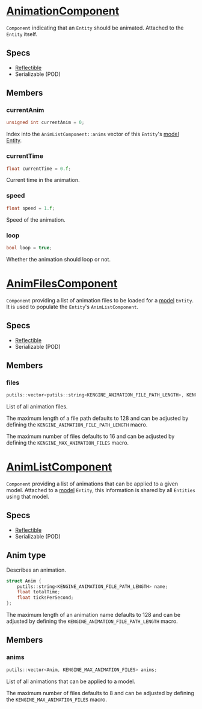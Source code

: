 # [AnimationComponent](AnimationComponent.hpp)

`Component` indicating that an `Entity` should be animated.
Attached to the `Entity` itself.

## Specs

* [Reflectible](https://github.com/phisko/putils/blob/master/reflection.md)
* Serializable (POD)

## Members

### currentAnim

```cpp
unsigned int currentAnim = 0;
```

Index into the `AnimListComponent::anims` vector of this `Entity`'s [model Entity](ModelComponent.md).

### currentTime

```cpp
float currentTime = 0.f;
```

Current time in the animation.

### speed

```cpp
float speed = 1.f;
```

Speed of the animation.

### loop

```cpp
bool loop = true;
```

Whether the animation should loop or not.

# [AnimFilesComponent](AnimationComponent.hpp)

`Component` providing a list of animation files to be loaded for a [model](ModelComponent.md) `Entity`.
It is used to populate the `Entity`'s `AnimListComponent`.

## Specs

* [Reflectible](https://github.com/phisko/putils/blob/master/reflection.md)
* Serializable (POD)

## Members

### files

```cpp
putils::vector<putils::string<KENGINE_ANIMATION_FILE_PATH_LENGTH>, KENGINE_MAX_ANIMATION_FILES> files;
```

List of all animation files.

The maximum length of a file path defaults to 128 and can be adjusted by defining the `KENGINE_ANIMATION_FILE_PATH_LENGTH` macro.

The maximum number of files defaults to 16 and can be adjusted by defining the `KENGINE_MAX_ANIMATION_FILES` macro.

# [AnimListComponent](AnimationComponent.hpp)

`Component` providing a list of animations that can be applied to a given model.
Attached to a [model](ModelComponent.md) `Entity`, this information is shared by all `Entities` using that model.

## Specs

* [Reflectible](https://github.com/phisko/putils/blob/master/reflection.md)
* Serializable (POD)

## Anim type

Describes an animation.

```cpp
struct Anim {
    putils::string<KENGINE_ANIMATION_FILE_PATH_LENGTH> name;
    float totalTime;
    float ticksPerSecond;
};
```

The maximum length of an animation name defaults to 128 and can be adjusted by defining the `KENGINE_ANIMATION_FILE_PATH_LENGTH` macro.

## Members

### anims

```cpp
putils::vector<Anim, KENGINE_MAX_ANIMATION_FILES> anims;
```

List of all animations that can be applied to a model.

The maximum number of files defaults to 8 and can be adjusted by defining the `KENGINE_MAX_ANIMATION_FILES` macro.